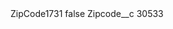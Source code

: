 <?xml version="1.0" encoding="UTF-8"?>
<CustomMetadata xmlns="http://soap.sforce.com/2006/04/metadata" xmlns:xsi="http://www.w3.org/2001/XMLSchema-instance" xmlns:xsd="http://www.w3.org/2001/XMLSchema">
    <label>ZipCode1731</label>
    <protected>false</protected>
    <values>
        <field>Zipcode__c</field>
        <value xsi:type="xsd:string">30533</value>
    </values>
</CustomMetadata>
